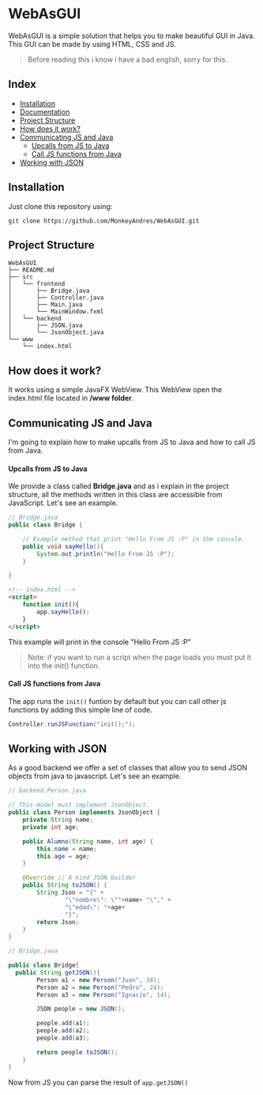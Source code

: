 # WebAsGUI

WebAsGUI is a simple solution that helps you to make beautiful GUI in Java. This GUI can be made by using HTML, CSS and JS. 

> Before reading this i know i have a bad english, sorry for this.



## Index

* [Installation](#installation)
* [Documentation](https://monkeyandres.github.io/WebAsGUI)
* [Project Structure](#project-structure)
* [How does it work?](#how-does-it-work?)
* [Communicating JS and Java](#communicating-js-and-java)
  * [Upcalls from JS to Java](#upcalls-from-js-to-java)
  * [Call JS functions from Java](#call-js-functions-from-java)
* [Working with JSON](#working-with-json)



## Installation

Just clone this repository using:

```git
git clone https://github.com/MonkeyAndres/WebAsGUI.git
```



## Project Structure

```
WebAsGUI
├── README.md
├── src
│   └── frontend
│       ├── Bridge.java
│       ├── Controller.java
│       ├── Main.java
│       └── MainWindow.fxml
│   └── backend
│       ├── JSON.java
│       └── JsonObject.java
└── www
    └── index.html
```



## How does it work? 

It works using a simple JavaFX WebView. This WebView open the index.html file located in **/www folder**.



## Communicating JS and Java

I'm going to explain how to make upcalls from JS to Java and how to call JS from Java.

#### Upcalls from JS to Java

We provide a class called **Bridge.java** and as i explain in the project structure, all the methods written in this class are accessible from JavaScript. Let's see an example.

```java
// Bridge.java
public class Bridge {

    // Example method that print "Hello From JS :P" in the console.
    public void sayHello(){
        System.out.println("Hello From JS :P");
    }

}
```

```html
<!-- index.html -->
<script>
  	function init(){
    	app.sayHello();
  	}
</script>
```

This example will print in the console "Hello From JS :P"

> Note: if you want to run a script when the page loads you must put it into the init() function.

#### Call JS functions from Java

The app runs the `init()` funtion by default but you can call other js functions by adding this simple line of code.

```java
Controller.runJSFunction("init();");
```



## Working with JSON

As a good backend we offer a set of classes that allow you to send JSON objects from java to javascript. Let's see an example.

```java
// backend.Person.java

// This model must implement JsonObject.
public class Person implements JsonObject {	
    private String name;
    private int age;

    public Alumno(String name, int age) {
        this.name = name;
        this.age = age;
    }

    @Override // A kind JSON builder
    public String toJSON() {
        String Json = "{" +
                "\"nombre\": \""+name+ "\"," +
                "\"edad\": "+age+
                "}";
        return Json;
    }
}
```

```java
// Bridge.java

public class Bridge{
  public String getJSON(){
        Person a1 = new Person("Juan", 34);
        Person a2 = new Person("Pedro", 24);
        Person a3 = new Person("Ignacio", 14);

        JSON people = new JSON();

        people.add(a1);
        people.add(a2);
        people.add(a3);

        return people.toJSON();
    }
}
```

Now from JS you can parse the result of `app.getJSON()`